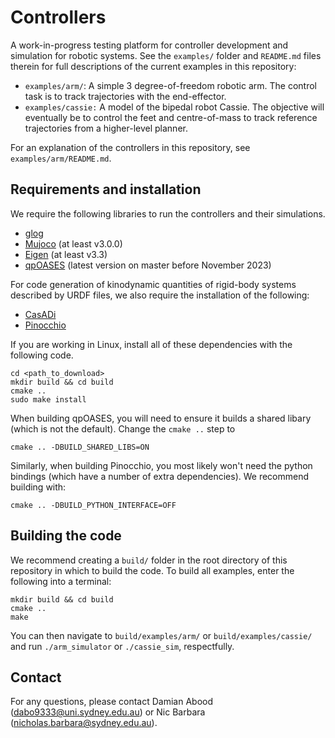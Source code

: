 # Controllers

A work-in-progress testing platform for controller development and simulation for robotic systems. See the `examples/` folder and `README.md` files therein for full descriptions of the current examples in this repository:

- `examples/arm/`: A simple 3 degree-of-freedom robotic arm. The control task is to track trajectories with the end-effector.
- `examples/cassie:` A model of the bipedal robot Cassie. The objective will eventually be to control the feet and centre-of-mass to track reference trajectories from a higher-level planner.

For an explanation of the controllers in this repository, see `examples/arm/README.md`.

## Requirements and installation

We require the following libraries to run the controllers and their simulations. 
* [glog](https://github.com/google/glog)
* [Mujoco](https://github.com/google-deepmind/mujoco) (at least v3.0.0)
* [Eigen](https://gitlab.com/libeigen/eigen) (at least v3.3)
* [qpOASES](https://github.com/coin-or/qpOASES) (latest version on master before November 2023)

For code generation of kinodynamic quantities of rigid-body systems described by URDF files, we also require the installation of the following:
* [CasADi](https://github.com/casadi/casadi)
* [Pinocchio](https://github.com/stack-of-tasks/pinocchio)

If you are working in Linux, install all of these dependencies with the following code.

    cd <path_to_download>
    mkdir build && cd build
    cmake ..
    sudo make install

When building qpOASES, you will need to ensure it builds a shared libary (which is not the default). Change the `cmake ..` step to

    cmake .. -DBUILD_SHARED_LIBS=ON

Similarly, when building Pinocchio, you most likely won't need the python bindings (which have a number of extra dependencies). We recommend building with:

    cmake .. -DBUILD_PYTHON_INTERFACE=OFF

## Building the code

We recommend creating a `build/` folder in the root directory of this repository in which to build the code. To build all examples, enter the following into a terminal:

    mkdir build && cd build
    cmake ..
    make

You can then navigate to `build/examples/arm/` or `build/examples/cassie/` and run `./arm_simulator` or `./cassie_sim`, respectfully.

## Contact

For any questions, please contact Damian Abood (dabo9333@uni.sydney.edu.au) or Nic Barbara (nicholas.barbara@sydney.edu.au).